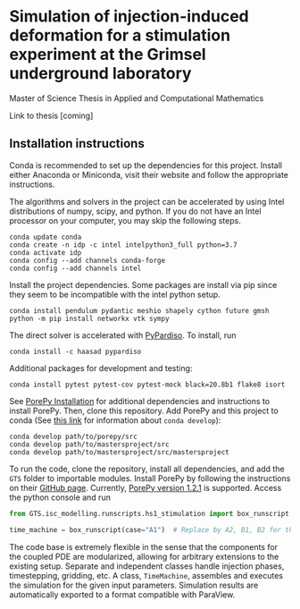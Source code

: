 # Simulation of injection-induced deformation for a stimulation experiment at the Grimsel underground laboratory
Master of Science Thesis in Applied and Computational Mathematics

Link to thesis [coming]

## Installation instructions

Conda is recommended to set up the dependencies for this project. Install either Anaconda or Miniconda, 
visit their website and follow the appropriate instructions.

The algorithms and solvers in the project can be accelerated by using Intel distributions of numpy, scipy, and python.
If you do not have an Intel processor on your computer, you may skip the following steps.
```
conda update conda
conda create -n idp -c intel intelpython3_full python=3.7
conda activate idp
conda config --add channels conda-forge
conda config --add channels intel
```

Install the project dependencies. Some packages are install via pip since they seem to be incompatible with the 
intel python setup.
```
conda install pendulum pydantic meshio shapely cython future gmsh
python -m pip install networkx vtk sympy
```

The direct solver is accelerated with [PyPardiso](https://github.com/haasad/PyPardisoProject). To install, run
```
conda install -c haasad pypardiso
```
Additional packages for development and testing:
```
conda install pytest pytest-cov pytest-mock black=20.8b1 flake8 isort
```
See [PorePy Installation](https://github.com/pmgbergen/porepy/blob/develop/Install.md) for additional dependencies and 
instructions to install PorePy. Then, clone this repository. Add PorePy and this project to conda 
(See [this link](https://stackoverflow.com/a/59903590/12580152) for information about `conda develop`):
```
conda develop path/to/porepy/src
conda develop path/to/mastersproject/src
conda develop path/to/mastersproject/src/mastersproject
```

To run the code, clone the repository, install all dependencies, and add the `GTS` folder to importable modules.
Install PorePy by following the instructions on their [GitHub page](https://github.com/pmgbergen/porepy/tree/1.2.1). Currently, [PorePy version 1.2.1](https://github.com/pmgbergen/porepy/releases/tag/1.2.1) is supported.
Access the python console and run

```python
from GTS.isc_modelling.runscripts.hs1_stimulation import box_runscript

time_machine = box_runscript(case="A1")  # Replace by A2, B1, B2 for the other cases.
```

The code base is extremely flexible in the sense that the components for the coupled PDE are modularized, allowing for arbitrary extensions to the existing setup. 
Separate and independent classes handle injection phases, timestepping, gridding, etc.
A class, `TimeMachine`, assembles and executes the simulation for the given input parameters. Simulation results are automatically exported to a format compatible with ParaView.
